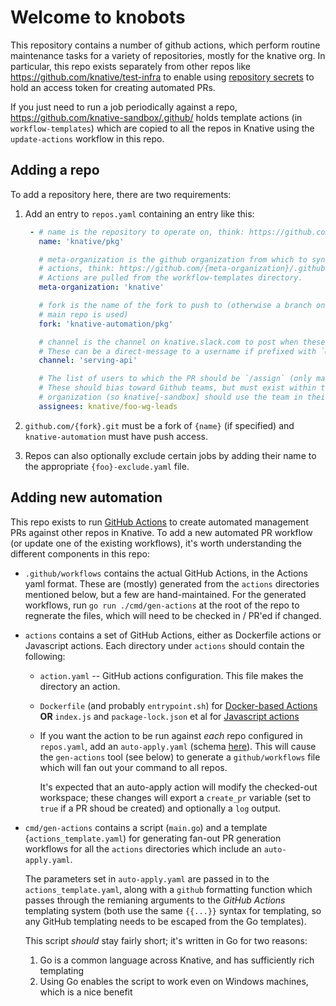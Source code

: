 # Welcome to knobots

This repository contains a number of github actions, which perform routine
maintenance tasks for a variety of repositories, mostly for the knative org. In
particular, this repo exists separately from other repos like
https://github.com/knative/test-infra to enable using [repository
secrets](https://docs.github.com/en/actions/security-guides/encrypted-secrets#creating-encrypted-secrets-for-a-repository)
to hold an access token for creating automated PRs.

If you just need to run a job periodically against a repo,
https://github.com/knative-sandbox/.github/ holds template actions (in
`workflow-templates`) which are copied to all the repos in Knative using the
`update-actions` workflow in this repo.

## Adding a repo

To add a repository here, there are two requirements:
1. Add an entry to `repos.yaml` containing an entry like this:

   ```yaml
    - # name is the repository to operate on, think: https://github.com/{name}.git
      name: 'knative/pkg'

      # meta-organization is the github organization from which to sync Github
      # actions, think: https://github.com/{meta-organization}/.github
      # Actions are pulled from the workflow-templates directory.
      meta-organization: 'knative'

      # fork is the name of the fork to push to (otherwise a branch on the
      # main repo is used)
      fork: 'knative-automation/pkg'

      # channel is the channel on knative.slack.com to post when these actions fail.
      # These can be a direct-message to a username if prefixed with `@`
      channel: 'serving-api'

      # The list of users to which the PR should be `/assign` (only matters for Prow)
      # These should bias toward Github teams, but must exist within the target
      # organization (so knative[-sandbox] should use the team in their respective org).
      assignees: knative/foo-wg-leads
   ```

2. `github.com/{fork}.git` must be a fork of `{name}` (if specified) and `knative-automation`
  must have push access.


3. Repos can also optionally exclude certain jobs by adding their name to the
appropriate `{foo}-exclude.yaml` file. 

## Adding new automation

This repo exists to run [GitHub Actions](https://docs.github.com/en/actions) to
create automated management PRs against other repos in Knative. To add a new
automated PR workflow (or update one of the existing workflows), it's worth
understanding the different components in this repo:

* `.github/workflows` contains the actual GitHub Actions, in the Actions yaml format. These are (mostly) generated from the `actions` directories mentioned below, but a few are hand-maintained. For the generated workflows, run `go run ./cmd/gen-actions` at the root of the repo to regnerate the files, which will need to be checked in / PR'ed if changed.

* `actions` contains a set of GitHub Actions, either as Dockerfile actions or Javascript actions. Each directory under `actions` should contain the following:

   * `action.yaml` -- GitHub actions configuration. This file makes the directory an action.

   * `Dockerfile` (and probably `entrypoint.sh`) for [Docker-based Actions](https://docs.github.com/en/actions/creating-actions/creating-a-docker-container-action) **OR** `index.js` and `package-lock.json` et al for [Javascript actions](https://docs.github.com/en/actions/creating-actions/creating-a-javascript-action)

   * If you want the action to be run against _each_ repo configured in `repos.yaml`, add an `auto-apply.yaml` (schema [here](https://github.com/knative-sandbox/knobots/blob/main/cmd/gen-actions/main.go#L109)). This will cause the `gen-actions` tool (see below) to generate a `github/workflows` file which will fan out your command to all repos.

     It's expected that an auto-apply action will modify the checked-out workspace; these changes will export a `create_pr` variable (set to `true` if a PR shoud be created) and optionally a `log` output.

* `cmd/gen-actions` contains a script (`main.go`) and a template {`actions_template.yaml`) for generating fan-out PR generation workflows for all the `actions` directories which include an `auto-apply.yaml`.

  The parameters set in `auto-apply.yaml` are passed in to the `actions_template.yaml`, along with a `github` formatting function which passes through the remianing arguments to the _GitHub Actions_ templating system (both use the same `{{...}}` syntax for templating, so any GitHub templating needs to be escaped from the Go templates).

  This script _should_ stay fairly short; it's written in Go for two reasons:

   1. Go is a common language across Knative, and has sufficiently rich templating
   2. Using Go enables the script to work even on Windows machines, which is a nice benefit

